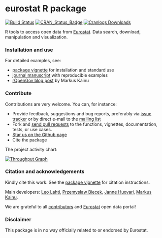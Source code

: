 eurostat R package
======

<!--[![Stories in Ready](https://badge.waffle.io/ropengov/eurostat.png?label=TODO)](http://waffle.io/ropengov/eurostat)-->
<!--[![codecov.io](https://codecov.io/github/rOpenGov/eurostat/coverage.svg?branch=master)](https://codecov.io/github/rOpenGov/eurostat?branch=master)-->

[![Build Status](https://travis-ci.org/rOpenGov/eurostat.svg?branch=master)](https://travis-ci.org/rOpenGov/eurostat)
[![CRAN_Status_Badge](http://www.r-pkg.org/badges/version/eurostat)](https://cran.r-project.org/package=eurostat)
[![Cranlogs Downloads](http://cranlogs.r-pkg.org/badges/grand-total/eurostat)](https://cran.r-project.org/package=eurostat)


R tools to access open data from [Eurostat](http://ec.europa.eu/eurostat). Data search, download, manipulation and visualization.

### Installation and use

For detailed examples, see:

 * [package vignette](https://github.com/rOpenGov/eurostat/blob/master/vignettes/eurostat_tutorial.md) for installation and standard use
 * [journal manuscript](https://github.com/rOpenGov/eurostat/blob/master/vignettes/2015-RJournal/lahti-huovari-kainu-biecek.md) with reproducible examples
 * [rOpenGov blog post](http://ropengov.github.io/r/2015/05/01/eurostat-package-examples/) by Markus Kainu


### Contribute

Contributions are very welcome. You can, for instance:

  * Provide feedback, suggestions and bug reports, preferably via [issue tracker](https://github.com/ropengov/eurostat/issues) or by direct e-mail to the [mailing list](https://github.com/rOpenGov/eurostat/blob/master/DESCRIPTION)
  * Fork and [send pull requests](https://github.com/ropengov/eurostat/) to the functions, vignettes, documentation, tests, or use cases. 
  * [Star us on the Github page](https://github.com/ropengov/eurostat)
  * Cite the package

The project activity chart:

[![Throughput Graph](https://graphs.waffle.io/rOpenGov/eurostat/throughput.svg)](https://waffle.io/rOpenGov/eurostat/metrics/throughput)


### Citation and acknowledgements

Kindly cite this work. See the [package
vignette](https://github.com/rOpenGov/eurostat/blob/master/vignettes/eurostat_tutorial.md)
for citation instructions.

Main developers: [Leo Lahti](https://github.com/antagomir),
[Przemyslaw Biecek](https://github.com/pbiecek), [Janne
Huovari](https://github.com/jhuovari), [Markus
Kainu](https://github.com/muuankarski).

We are grateful to all
[contributors](https://github.com/rOpenGov/eurostat/graphs/contributors)
and [Eurostat](http://ec.europa.eu/eurostat/) open data portal!


### Disclaimer

This package is in no way officially related to or endorsed by Eurostat.

